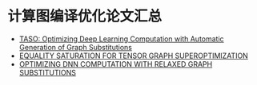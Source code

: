 # 计算图编译优化论文汇总

- [TASO: Optimizing Deep Learning Computation with Automatic Generation of Graph Substitutions](./pdf/TASO-%20Optimizing%20Deep%20Learning%20Computation%20with%20Automatic%20Generation%20of%20Graph%20Substitutions.pdf)
- [EQUALITY SATURATION FOR TENSOR GRAPH SUPEROPTIMIZATION](./pdf/Equality%20Saturation%20for%20Tensor%20Graph%20Superoptimization.pdf)
- [OPTIMIZING DNN COMPUTATION WITH RELAXED GRAPH SUBSTITUTIONS](./pdf/OPTIMIZING%20DNN%20COMPUTATION%20WITH%20RELAXED%20GRAPH%20SUBSTITUTIONS.pdf)
